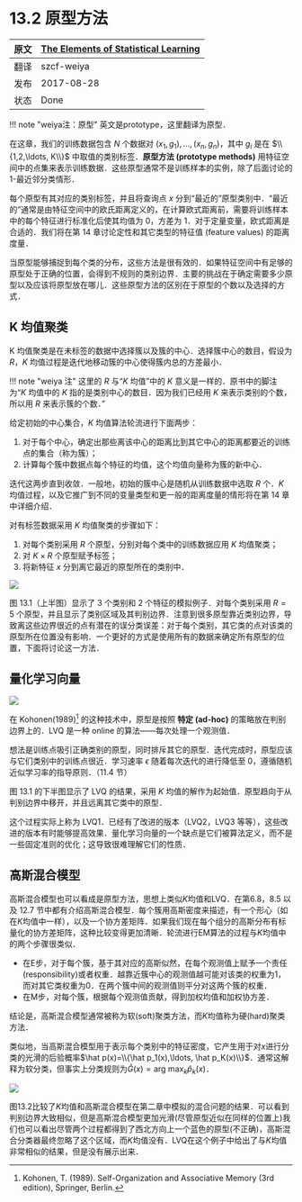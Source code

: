 # 13.2 原型方法

| 原文   | [The Elements of Statistical Learning](https://web.stanford.edu/~hastie/ElemStatLearn/printings/ESLII_print12.pdf#page=478) |
| ---- | ---------------------------------------- |
| 翻译   | szcf-weiya                               |
| 发布 | 2017-08-28 |
| 状态 | Done |


!!! note "weiya注：原型"
	英文是prototype，这里翻译为原型．

在这章，我们的训练数据包含 $N$ 个数据对 $(x_1,g_1),\ldots, (x_n,g_n)$，其中 $g_i$ 是在 $\\{1,2,\ldots, K\\}$ 中取值的类别标签．**原型方法 (prototype methods)** 用特征空间中的点集来表示训练数据．这些原型通常不是训练样本的实例，除了后面讨论的 1-最近邻分类情形．

每个原型有其对应的类别标签，并且将查询点 $x$ 分到“最近的”原型类别中．“最近的”通常是由特征空间中的欧氏距离定义的，在计算欧式距离前，需要将训练样本中的每个特征进行标准化后使其均值为 0，方差为 1．对于定量变量，欧式距离是合适的．我们将在第 14 章讨论定性和其它类型的特征值 (feature values) 的距离度量．

当原型能够捕捉到每个类的分布，这些方法是很有效的．如果特征空间中有足够的原型处于正确的位置，会得到不规则的类别边界．主要的挑战在于确定需要多少原型以及应该将原型放在哪儿．这些原型方法的区别在于原型的个数以及选择的方式．

## K 均值聚类

K 均值聚类是在未标签的数据中选择簇以及簇的中心．选择簇中心的数目，假设为 $R$，$K$ 均值过程是迭代地移动簇的中心使得簇内总的方差最小．

!!! note "weiya 注"
    这里的 $R$ 与“$K$ 均值”中的 $K$ 意义是一样的．原书中的脚注为“$K$ 均值中的 $K$ 指的是类别中心的数目．因为我们已经用 $K$ 来表示类别的个数，所以用 $R$ 来表示簇的个数．”

给定初始的中心集合，$K$ 均值算法轮流进行下面两步：

1. 对于每个中心，确定出那些离该中心的距离比到其它中心的距离都要近的训练点的集合（称为簇）；
2. 计算每个簇中数据点每个特征的均值，这个均值向量称为簇的新中心．

迭代这两步直到收敛．一般地，初始的簇中心是随机从训练数据中选取 $R$ 个．$K$ 均值过程，以及它推广到不同的变量类型和更一般的距离度量的情形将在第 14 章中详细介绍．

对有标签数据采用 $K$ 均值聚类的步骤如下：

1. 对每个类别采用 $R$ 个原型，分别对每个类中的训练数据应用 $K$ 均值聚类；
2. 对 $K\times R$ 个原型赋予标签；
3. 将新特征 $x$ 分到离它最近的原型所在的类别中．

![](../img/13/fig13.1.png)

图 13.1（上半图）显示了 3 个类别和 2 个特征的模拟例子．对每个类别采用 $R=5$ 个原型，并且显示了类别区域及其判别边界．注意到很多原型靠近类别边界，导致离这些边界很近的点有潜在的误分类误差：对于每个类别，其它类的点对该类的原型所在位置没有影响．一个更好的方式是使用所有的数据来确定所有原型的位置，下面将讨论这一方法．

## 量化学习向量

![](../img/13/alg13.1.png)

在 Kohonen(1989)[^1] 的这种技术中，原型是按照 **特定 (ad-hoc)** 的策略放在判别边界上的．LVQ 是一种 online 的算法——每次处理一个观测值．

想法是训练点吸引正确类别的原型，同时排斥其它的原型．迭代完成时，原型应该与它们类别中的训练点很近．学习速率 $\epsilon$ 随着每次迭代的进行降低至 0，遵循随机近似学习率的指导原则．（11.4 节）

图 13.1 的下半图显示了 LVQ 的结果，采用 $K$ 均值的解作为起始值．原型趋向于从判别边界中移开，并且远离其它类中的原型．

这个过程实际上称为 LVQ1．已经有了改进的版本（LVQ2，LVQ3 等等），这些改进的版本有时能够提高效果．量化学习向量的一个缺点是它们被算法定义，而不是一些固定准则的优化；这导致很难理解它们的性质．

## 高斯混合模型

高斯混合模型也可以看成是原型方法，思想上类似$K$均值和LVQ．在第6.8，8.5 以及 12.7 节中都有介绍高斯混合模型．每个簇用高斯密度来描述，有一个形心（如在$K$均值中一样），以及一个协方差矩阵．如果我们现在每个组分的高斯分布有标量化的协方差矩阵，这种比较变得更加清晰．轮流进行EM算法的过程与$K$均值中的两个步骤很类似．

- 在E步，对于每个簇，基于其对应的高斯似然，在每个观测值上赋予一个责任(responsibility)或者权重．越靠近簇中心的观测值越可能对该类的权重为1，而对其它类权重为0．在两个簇中间的观测值则平分对这两个簇的权重．
- 在M步，对每个簇，根据每个观测值贡献，得到加权均值和加权协方差．

结论是，高斯混合模型通常被称为软(soft)聚类方法，而$K$均值称为硬(hard)聚类方法．

类似地，当高斯混合模型用于表示每个类别中的特征密度，它产生用于对$x$进行分类的光滑的后验概率$\hat p(x)=\\{\hat p_1(x),\ldots, \hat p_K(x)\\}$．通常这解释为软分类，但事实上分类规则为$\hat G(x)=\text{arg max}_k\hat p_k(x)$．

![](../img/13/fig13.2.png)

图13.2比较了$K$均值和高斯混合模型在第二章中模拟的混合问题的结果．可以看到判别边界大致相似，但是高斯混合模型更加光滑(尽管原型近似在同样的位置上)我们也可以看出尽管两个过程都得到了西北方向上一个蓝色的原型(不正确)，高斯混合分类器最终忽略了这个区域，而$K$均值没有．LVQ在这个例子中给出了与$K$均值非常相似的结果，但是没有展示出来．

[^1]: Kohonen, T. (1989). Self-Organization and Associative Memory (3rd edition), Springer, Berlin.

